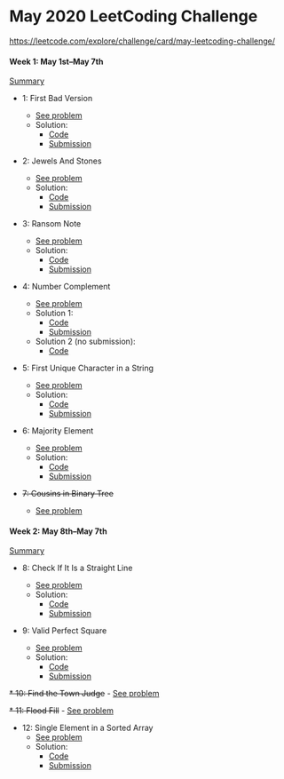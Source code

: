 # May 2020 LeetCoding Challenge

https://leetcode.com/explore/challenge/card/may-leetcoding-challenge/

#### Week 1: May 1st–May 7th
[Summary](https://leetcode.com/explore/challenge/card/may-leetcoding-challenge/534/week-1-may-1st-may-7th/)

* 1: First Bad Version 
    - [See problem](https://leetcode.com/explore/challenge/card/may-leetcoding-challenge/534/week-1-may-1st-may-7th/3316/) 
    - Solution:
        - [Code](Solution_1_Last_Bad_Version.php)
        - [Submission](https://leetcode.com/submissions/detail/333474271/)

* 2: Jewels And Stones 
    - [See problem](https://leetcode.com/explore/challenge/card/may-leetcoding-challenge/534/week-1-may-1st-may-7th/3317/) 
    - Solution:
        - [Code](Solution_2_Jewels_And_Stones.php)
        - [Submission](https://leetcode.com/submissions/detail/333311119/)

* 3: Ransom Note 
    - [See problem](https://leetcode.com/explore/challenge/card/may-leetcoding-challenge/534/week-1-may-1st-may-7th/3318/) 
    - Solution:
        - [Code](Solution_3_Ransom_Note.php)
        - [Submission](https://leetcode.com/submissions/detail/333851149/)

* 4: Number Complement 
     - [See problem](https://leetcode.com/explore/challenge/card/may-leetcoding-challenge/534/week-1-may-1st-may-7th/3319/) 
     - Solution 1:
         - [Code](Solution_4_Number_Complement.php)
         - [Submission](https://leetcode.com/submissions/detail/337684570/)
     - Solution 2 (no submission):
         - [Code](../../favorites/Solution_Number_Complement.php)
         
* 5: First Unique Character in a String 
    - [See problem](https://leetcode.com/explore/challenge/card/may-leetcoding-challenge/534/week-1-may-1st-may-7th/3320/) 
    - Solution:
        - [Code](Solution_5_First_Unique_Character.php)
        - [Submission](https://leetcode.com/submissions/detail/334753526/)

* 6: Majority Element 
    - [See problem](https://leetcode.com/explore/challenge/card/may-leetcoding-challenge/534/week-1-may-1st-may-7th/3321/) 
    - Solution:
        - [Code](Solution_6_Majority_Element.php)
        - [Submission](https://leetcode.com/submissions/detail/335542453/)
        
* ~~7: Cousins in Binary Tree~~
    - [See problem](https://leetcode.com/explore/challenge/card/may-leetcoding-challenge/534/week-1-may-1st-may-7th/3322/)

#### Week 2: May 8th–May 7th
[Summary](https://leetcode.com/explore/challenge/card/may-leetcoding-challenge/535/week-2-may-8th-may-14th/)

* 8: Check If It Is a Straight Line 
    - [See problem](https://leetcode.com/explore/challenge/card/may-leetcoding-challenge/535/week-2-may-8th-may-14th/3323/) 
    - Solution: 
        - [Code](Solution_8_Check_If_Its_A_Straight_Line.php)
        - [Submission](https://leetcode.com/submissions/detail/338248150/)
    
* 9: Valid Perfect Square
    - [See problem](https://leetcode.com/explore/challenge/card/may-leetcoding-challenge/535/week-2-may-8th-may-14th/3324/) 
    - Solution:
        - [Code](Solution_9_Perfect_Square.php)
        - [Submission](https://leetcode.com/submissions/detail/338267812/)
      
~~* 10: Find the Town Judge~~ 
    - [See problem](https://leetcode.com/explore/challenge/card/may-leetcoding-challenge/535/week-2-may-8th-may-14th/3325/) 

~~* 11: Flood Fill~~ 
    - [See problem](https://leetcode.com/explore/challenge/card/may-leetcoding-challenge/535/week-2-may-8th-may-14th/3326/) 

* 12: Single Element in a Sorted Array
    - [See problem](https://leetcode.com/explore/challenge/card/may-leetcoding-challenge/535/week-2-may-8th-may-14th/3327/)
    - Solution:
        - [Code](Solution_12_Single_Element_In_Sorted_Array.php)
        - [Submission](https://leetcode.com/submissions/detail/338248150/?from=/explore/challenge/card/may-leetcoding-challenge/535/week-2-may-8th-may-14th/3323/)
        
 
